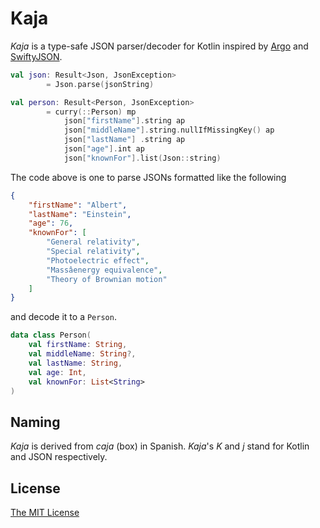 # Kaja

_Kaja_ is a type-safe JSON parser/decoder for Kotlin inspired by [Argo](https://github.com/thoughtbot/Argo) and [SwiftyJSON](https://github.com/SwiftyJSON/SwiftyJSON).

```kotlin
val json: Result<Json, JsonException>
        = Json.parse(jsonString)

val person: Result<Person, JsonException>
        = curry(::Person) mp
            json["firstName"].string ap
            json["middleName"].string.nullIfMissingKey() ap
            json["lastName"] .string ap
            json["age"].int ap
            json["knownFor"].list(Json::string)
```

The code above is one to parse JSONs formatted like the following

```json
{
    "firstName": "Albert",
    "lastName": "Einstein",
    "age": 76,
    "knownFor": [
        "General relativity",
        "Special relativity",
        "Photoelectric effect",
        "Massâenergy equivalence",
        "Theory of Brownian motion"
    ]
}
```

and decode it to a `Person`.

```kotlin
data class Person(
    val firstName: String,
    val middleName: String?,
    val lastName: String,
    val age: Int,
    val knownFor: List<String>
)
```

## Naming

_Kaja_ is derived from _caja_ (box) in Spanish. _Kaja_'s _K_ and _j_ stand for Kotlin and JSON respectively.

## License

[The MIT License](LICENSE)
